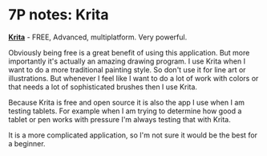 # 7P notes: Krita



[**Krita**](./) - FREE, Advanced, multiplatform. Very powerful.&#x20;

Obviously being free is a great benefit of using this application. But more importantly it's actually an amazing drawing program. I use Krita when I want to do a more traditional painting style. So don't use it for line art or illustrations. But whenever I feel like I want to do a lot of work with colors or that needs a lot of sophisticated brushes then I use Krita.

Because Krita is free and open source it is also the app I use when I am testing tablets. For example when I am trying to determine how good a tablet or pen works with pressure I'm always testing that with Krita.

It is a more complicated application, so I'm not sure it would be the best for a beginner.
